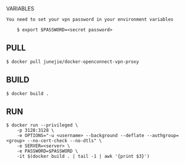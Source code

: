 VARIABLES

    You need to set your vpn password in your environment variables

        $ export $PASSWORD=<secret password>

PULL
----

    $ docker pull junejie/docker-openconnect-vpn-proxy


BUILD
-----

    $ docker build .

RUN
---
    $ docker run --privileged \
        -p 3128:3128 \
        -e OPTIONS="-u <username> --background --deflate --authgroup=<group> --no-cert-check --no-dtls" \
        -e SERVER=<server> \
        -e PASSWORD=$PASSWORD \
        -it $(docker build . | tail -1 | awk '{print $3}')
